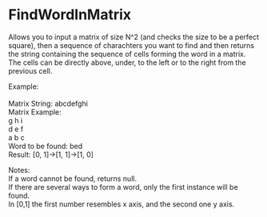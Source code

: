 # FindWordInMatrix
 Allows you to input a matrix of size N^2 (and checks the size to be a perfect square), then  a sequence of charachters you want to find and then returns the string containing the sequence of cells forming the word in a matrix. The cells can be directly above, under, to the left or to the right from the previous cell.

Example:<br /><br />
Matrix String: abcdefghi<br />
Matrix Example:<br />
g h i<br />
d e f<br />
a b c <br />
Word to be found: bed<br />
Result: [0, 1]->[1, 1]->[1, 0]
<br />

Notes:<br />
If a word cannot be found, returns null.<br />
If there are several ways to form a word, only the first instance will be found.<br />
In [0,1] the first number resembles x axis, and the second one y axis.
